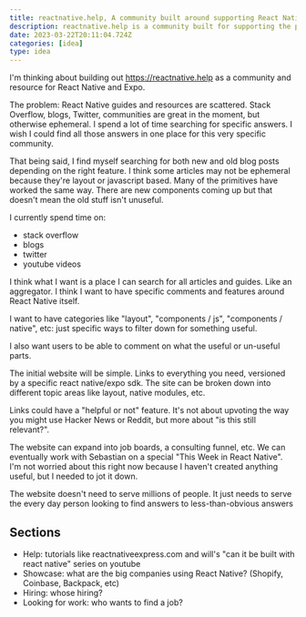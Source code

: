 ```yaml
---
title: reactnative.help, A community built around supporting React Native
description: reactnative.help is a community built for supporting the present & future state of React Native.
date: 2023-03-22T20:11:04.724Z
categories: [idea]
type: idea
---
```


I'm thinking about building out https://reactnative.help as a community and resource for React Native and Expo.

The problem: React Native guides and resources are scattered. Stack Overflow, blogs, Twitter, communities are great in the moment, but otherwise ephemeral.
I spend a lot of time searching for specific answers. I wish I could find all those answers in one place for this very specific community.

That being said, I find myself searching for both new and old blog posts depending on the right feature. I think some 
articles may not be ephemeral because they're layout or javascript based. Many of the primitives have worked the same way. There are new components coming up
but that doesn't mean the old stuff isn't unuseful.

I currently spend time on:
- stack overflow
- blogs
- twitter
- youtube videos

I think what I want is a place I can search for all articles and guides. Like an aggregator. I think I want to have specific comments and features around React Native itself.

I want to have categories like "layout", "components / js", "components / native", etc: just specific ways to filter down for something useful.

I also want users to be able to comment on what the useful or un-useful parts.

The initial website will be simple. Links to everything you need, versioned by a specific react native/expo sdk. The site can be broken down into different
topic areas like layout, native modules, etc.

Links could have a "helpful or not" feature. It's not about upvoting the way you might use Hacker News or Reddit, but more about "is this still relevant?".

The website can expand into job boards, a consulting funnel, etc. We can eventually work with Sebastian on a special "This Week in React Native". I'm not worried about this right now because I haven't created anything useful, but I needed to jot it down.

The website doesn't need to serve millions of people. It just needs to serve the every day person looking to find answers to less-than-obvious answers

## Sections

- Help: tutorials like reactnativeexpress.com and will's "can it be built with react native" series on youtube
- Showcase: what are the big companies using React Native? (Shopify, Coinbase, Backpack, etc)
- Hiring: whose hiring?
- Looking for work: who wants to find a job?
